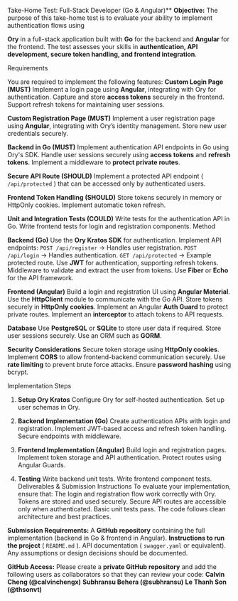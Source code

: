 Take-Home Test: Full-Stack Developer (Go & Angular)**
**Objective:**
The purpose of this take-home test is to evaluate your ability to implement authentication flows using

**Ory** in a full-stack application built with **Go** for the backend and **Angular** for the frontend.
The test assesses your skills in **authentication, API development, secure token handling, and
frontend integration**.

Requirements

You are required to implement the following features:
**Custom Login Page (MUST)**
Implement a login page using **Angular**, integrating with Ory for authentication.
Capture and store **access tokens** securely in the frontend.
Support refresh tokens for maintaining user sessions.

**Custom Registration Page (MUST)**
Implement a user registration page using **Angular**, integrating with Ory’s identity management.
Store new user credentials securely.

**Backend in Go (MUST)**
Implement authentication API endpoints in Go using Ory's SDK.
Handle user sessions securely using **access tokens** and **refresh tokens**.
Implement a middleware to **protect private routes**.

**Secure API Route (SHOULD)**
Implement a protected API endpoint ( `/api/protected` ) that can be accessed only by
authenticated users.

**Frontend Token Handling (SHOULD)**
Store tokens securely in memory or HttpOnly cookies.
Implement automatic token refresh.

**Unit and Integration Tests (COULD)**
Write tests for the authentication API in Go.
Write frontend tests for login and registration components.
Method

**Backend (Go)**
Use the **Ory Kratos SDK** for authentication.
Implement API endpoints:
`POST /api/register` → Handles user registration.
`POST /api/login` → Handles authentication.
`GET /api/protected` → Example protected route.
Use **JWT** for authentication, supporting refresh tokens.
Middleware to validate and extract the user from tokens.
Use **Fiber** or **Echo** for the API framework.

**Frontend (Angular)**
Build a login and registration UI using **Angular Material**.
Use the **HttpClient** module to communicate with the Go API.
Store tokens securely in **HttpOnly cookies**.
Implement an Angular **Auth Guard** to protect private routes.
Implement an **interceptor** to attach tokens to API requests.

**Database**
Use **PostgreSQL** or **SQLite** to store user data if required.
Store user sessions securely.
Use an ORM such as **GORM**.

**Security Considerations**
Secure token storage using **HttpOnly cookies**.
Implement **CORS** to allow frontend-backend communication securely.
Use **rate limiting** to prevent brute force attacks.
Ensure **password hashing** using bcrypt.

Implementation Steps
1. **Setup Ory Kratos**
Configure Ory for self-hosted authentication.
Set up user schemas in Ory.

2. **Backend Implementation (Go)**
Create authentication APIs with login and registration.
Implement JWT-based access and refresh token handling.
Secure endpoints with middleware.

3. **Frontend Implementation (Angular)**
Build login and registration pages.
Implement token storage and API authentication.
Protect routes using Angular Guards.

4. **Testing**
Write backend unit tests.
Write frontend component tests.
Deliverables & Submission Instructions
To evaluate your implementation, ensure that:
The login and registration flow work correctly with Ory.
Tokens are stored and used securely.
Secure API routes are accessible only when authenticated.
Basic unit tests pass.
The code follows clean architecture and best practices.

**Submission Requirements:**
A **GitHub repository** containing the full implementation (backend in Go & frontend in Angular).
**Instructions to run the project** ( `README.md` ).
API documentation ( `swagger.yaml` or equivalent).
Any assumptions or design decisions should be documented.

**GitHub Access:**
Please create a **private GitHub repository** and add the following users as collaborators so that they
can review your code:
**Calvin Cheng (@calvinchengx)**
**Subhransu Behera (@subhransu)**
****Le Thanh Son** (@thsonvt)**
